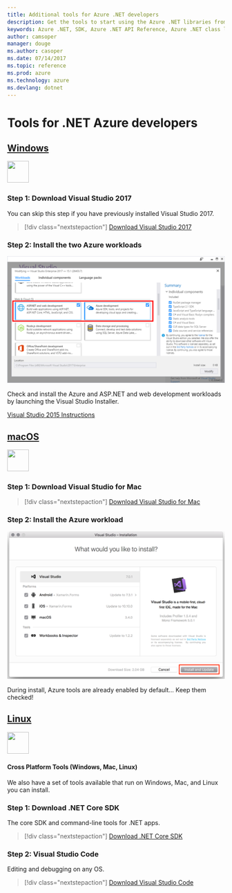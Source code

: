 ```yaml
---
title: Additional tools for Azure .NET developers
description: Get the tools to start using the Azure .NET libraries from a Windows, Linux, or Mac environment.
keywords: Azure .NET, SDK, Azure .NET API Reference, Azure .NET class library
author: camsoper
manager: douge
ms.author: casoper
ms.date: 07/14/2017
ms.topic: reference
ms.prod: azure
ms.technology: azure
ms.devlang: dotnet
---
```


# Tools for .NET Azure developers


## [Windows](#tab/windows)

<img src="https://docs.microsoft.com/en-us/media/logos/logo_vs-ide.svg" width="50" height="50"></img>

### Step 1: Download Visual Studio 2017

You can skip this step if you have previously installed Visual Studio 2017.

> [!div class="nextstepaction"]
> [Download Visual Studio 2017](https://www.visualstudio.com/downloads/)

### Step 2: Install the two Azure workloads

![Visual Studio Installer](media/dotnet-tools/azure-workloads.png)

Check and install the Azure and ASP.NET and web development workloads by launching the Visual Studio Installer.

[Visual Studio 2015 Instructions](dotnet-sdk-vs2015-install.md)

## [macOS](#tab/macos)

<img src="https://docs.microsoft.com/en-us/media/logos/logo_vs-mac.svg" width="50" height="50"></img>

### Step 1: Download Visual Studio for Mac

> [!div class="nextstepaction"]
> [Download Visual Studio for Mac](https://www.visualstudio.com/vs/visual-studio-mac/)

### Step 2: Install the Azure workload

![Visual Studio for Mac Installer](media/dotnet-tools/azure-vsmac.png)

During install, Azure tools are already enabled by default... Keep them checked!

## [Linux](#tab/linux)

<img src="https://docs.microsoft.com/en-us/media/logos/logo_vs-code.svg" width="50" height="50"></img>

#### Cross Platform Tools (Windows, Mac, Linux)
We also have a set of tools available that run on Windows, Mac, and Linux you can install.

### Step 1: Download .NET Core SDK

The core SDK and command-line tools for .NET apps.

> [!div class="nextstepaction"]
> [Download .NET Core SDK](https://www.microsoft.com/net/core)

### Step 2: Visual Studio Code

Editing and debugging on any OS.

> [!div class="nextstepaction"]
> [Download Visual Studio Code](https://code.visualstudio.com)